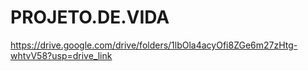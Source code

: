 # PROJETO.DE.VIDA
https://drive.google.com/drive/folders/1lbOla4acyOfi8ZGe6m27zHtg-whtvV58?usp=drive_link
